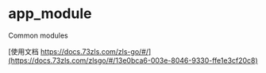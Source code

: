 # app_module

Common modules

[使用文档 https://docs.73zls.com/zls-go/#/](https://docs.73zls.com/zlsgo/#/13e0bca6-003e-8046-9330-ffe1e3cf20c8)
